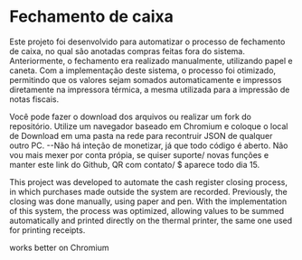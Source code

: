 # Fechamento de caixa

Este projeto foi desenvolvido para automatizar o processo de fechamento de caixa, no qual são anotadas compras feitas fora do sistema. Anteriormente, o fechamento era realizado manualmente, utilizando papel e caneta. Com a implementação deste sistema, o processo foi otimizado, permitindo que os valores sejam somados automaticamente e impressos diretamente na impressora térmica, a mesma utilizada para a impressão de notas fiscais.

Você pode fazer o download dos arquivos ou realizar um fork do repositório. Utilize um navegador baseado em Chromium e coloque o local de Download em uma pasta na rede para recontruir JSON de qualquer outro PC. --Não há inteção de monetizar, já que todo código é aberto. Não vou mais mexer por conta própia, se quiser suporte/ novas funções e manter este link do Github, QR com contato/ $ aparece todo dia 15.

This project was developed to automate the cash register closing process, in which purchases made outside the system are recorded. Previously, the closing was done manually, using paper and pen. With the implementation of this system, the process was optimized, allowing values to be summed automatically and printed directly on the thermal printer, the same one used for printing receipts.

works better on Chromium
